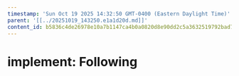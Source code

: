 ```yaml
---
timestamp: 'Sun Oct 19 2025 14:32:50 GMT-0400 (Eastern Daylight Time)'
parent: '[[../20251019_143250.e1a1d20d.md]]'
content_id: b5836c4de26978e10a7b1147ca4b0a0820d8e90dd2c5a3632519792bad782212
---
```


# implement: Following
